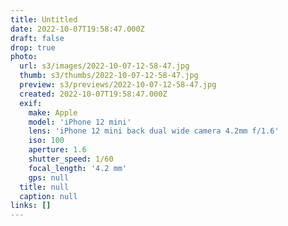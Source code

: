 ```yaml
---
title: Untitled
date: 2022-10-07T19:58:47.000Z
draft: false
drop: true
photo:
  url: s3/images/2022-10-07-12-58-47.jpg
  thumb: s3/thumbs/2022-10-07-12-58-47.jpg
  preview: s3/previews/2022-10-07-12-58-47.jpg
  created: 2022-10-07T19:58:47.000Z
  exif:
    make: Apple
    model: 'iPhone 12 mini'
    lens: 'iPhone 12 mini back dual wide camera 4.2mm f/1.6'
    iso: 100
    aperture: 1.6
    shutter_speed: 1/60
    focal_length: '4.2 mm'
    gps: null
  title: null
  caption: null
links: []
---
```

